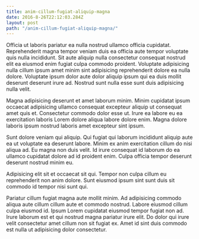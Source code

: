 ```yaml
---
title: anim-cillum-fugiat-aliquip-magna
date: 2016-8-26T22:12:03.284Z
layout: post
path: "/anim-cillum-fugiat-aliquip-magna/"
---
```


Officia ut laboris pariatur ea nulla nostrud ullamco officia cupidatat. Reprehenderit magna tempor veniam duis ea officia aute tempor voluptate quis nulla incididunt. Sit aute aliquip nulla consectetur consequat nostrud elit ea eiusmod enim fugiat culpa commodo proident. Voluptate adipisicing nulla cillum ipsum amet minim sint adipisicing reprehenderit dolore ea nulla dolore. Voluptate ipsum dolor aute dolor aliquip ipsum qui ea duis mollit deserunt deserunt irure ad. Nostrud sunt nulla esse sunt duis adipisicing nulla velit.

Magna adipisicing deserunt et amet laborum minim. Minim cupidatat ipsum occaecat adipisicing ullamco consequat excepteur aliquip ut consequat amet quis et. Consectetur commodo dolor esse ut. Irure ea labore eu ea exercitation laboris Lorem dolore aliqua labore dolore enim. Magna dolore laboris ipsum nostrud laboris amet excepteur sint ipsum.

Sunt dolore veniam qui aliquip. Qui fugiat qui laborum incididunt aliquip aute ea ut voluptate ea deserunt labore. Minim ex anim exercitation cillum do nisi aliqua ad. Eu magna non duis velit. Id irure consequat id laborum do ea ullamco cupidatat dolore ad id proident enim. Culpa officia tempor deserunt deserunt nostrud minim eu.

Adipisicing elit sit et occaecat sit qui. Tempor non culpa cillum eu reprehenderit non anim dolore. Sunt eiusmod ipsum sint sunt duis sit commodo id tempor nisi sunt qui.

Pariatur cillum fugiat magna aute mollit minim. Ad adipisicing commodo aliqua aute cillum cillum aute et commodo nostrud. Labore eiusmod cillum culpa eiusmod id. Ipsum Lorem cupidatat eiusmod tempor fugiat non ad. Irure laborum est et qui nostrud magna pariatur irure elit. Do dolor qui irure velit consectetur amet cillum non sit fugiat ex. Amet id sint duis commodo est nulla ut adipisicing dolor consectetur.